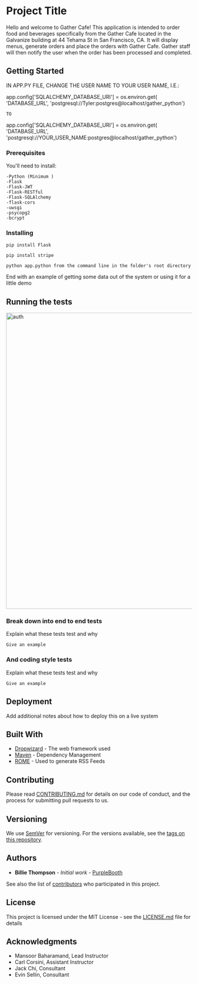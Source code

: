 # Project Title

Hello and welcome to Gather Cafe! This application is intended to order food and beverages specifically from the Gather Cafe located in the Galvanize building at 44 Tehama St in San Francisco, CA. It will display menus, generate orders and place the orders with Gather Cafe. Gather staff will then notify the user when the order has been processed and completed.

## Getting Started

IN APP.PY FILE, CHANGE THE USER NAME TO YOUR USER NAME, I.E.:

app.config['SQLALCHEMY_DATABASE_URI'] = os.environ.get(
'DATABASE_URL', 'postgresql://Tyler:postgres@localhost/gather_python')

    TO

app.config['SQLALCHEMY_DATABASE_URI'] = os.environ.get(
'DATABASE_URL', 'postgresql://YOUR_USER_NAME:postgres@localhost/gather_python')

### Prerequisites

You'll need to install:

    -Python (Minimum )
    -Flask
    -Flask-JWT
    -Flask-RESTful
    -Flask-SQLAlchemy
    -flask-cors
    -uwsgi
    -psycopg2
    -bcrypt

### Installing

```
pip install Flask
```

```
pip install stripe
```

```
python app.python from the command line in the folder's root directory
```

End with an example of getting some data out of the system or using it for a little demo

## Running the tests

<img src ="https://s3.amazonaws.com/gather-screenshots/PM_auth_user.png" alt="auth" height=800px width=800px />

### Break down into end to end tests

Explain what these tests test and why

```
Give an example
```

### And coding style tests

Explain what these tests test and why

```
Give an example
```

## Deployment

Add additional notes about how to deploy this on a live system

## Built With

- [Dropwizard](http://www.dropwizard.io/1.0.2/docs/) - The web framework used
- [Maven](https://maven.apache.org/) - Dependency Management
- [ROME](https://rometools.github.io/rome/) - Used to generate RSS Feeds

## Contributing

Please read [CONTRIBUTING.md](https://gist.github.com/PurpleBooth/b24679402957c63ec426) for details on our code of conduct, and the process for submitting pull requests to us.

## Versioning

We use [SemVer](http://semver.org/) for versioning. For the versions available, see the [tags on this repository](https://github.com/your/project/tags).

## Authors

- **Billie Thompson** - _Initial work_ - [PurpleBooth](https://github.com/PurpleBooth)

See also the list of [contributors](https://github.com/your/project/contributors) who participated in this project.

## License

This project is licensed under the MIT License - see the [LICENSE.md](LICENSE.md) file for details

## Acknowledgments

- Mansoor Baharamand, Lead Instructor
- Carl Corsini, Assistant Instructor
- Jack Chi, Consultant
- Evin Sellin, Consultant
